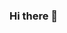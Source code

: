 ### Hi there 👋

<!--
**Darius0852/Darius0852** is a ✨ _special_ ✨ repository because its `README.md` (this file) appears on your GitHub profile.

### Who I am

mobile developer/electrical engineer graduate with a love for making apps and websites.

### What I know

Javascript Typescript NodeJS ExpressJS MongoDB




Here are some ideas to get you started:

- 🔭 I’m currently working on ...
- 🌱 I’m currently learning ...
- 👯 I’m looking to collaborate on ...
- 🤔 I’m looking for help with ...
- 💬 Ask me about ...
- 📫 How to reach me: ...
- 😄 Pronouns: ...
- ⚡ Fun fact: ...
-->

